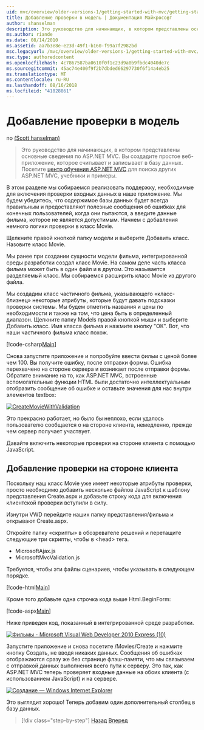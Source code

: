 ```yaml
---
uid: mvc/overview/older-versions-1/getting-started-with-mvc/getting-started-with-mvc-part7
title: Добавление проверки в модель | Документация Майкрософт
author: shanselman
description: Это руководство для начинающих, в котором представлены основные сведения по ASP.NET MVC. Создание простого веб-приложения, которое считывает и записывает в базу данных.
ms.author: riande
ms.date: 08/14/2010
ms.assetid: aa7b3e8e-e23d-49f1-b160-f99a7f2982bd
msc.legacyurl: /mvc/overview/older-versions-1/getting-started-with-mvc/getting-started-with-mvc-part7
msc.type: authoredcontent
ms.openlocfilehash: 4c7867587ba0610f0f1c23d9a0b9fbdc4040de7c
ms.sourcegitcommit: 45ac74e400f9f2b7dbded66297730f6f14a4eb25
ms.translationtype: MT
ms.contentlocale: ru-RU
ms.lasthandoff: 08/16/2018
ms.locfileid: "41828861"
---
```

<a name="adding-validation-to-the-model"></a>Добавление проверки в модель
====================
по [(Scott hanselman)](https://github.com/shanselman)

> Это руководство для начинающих, в котором представлены основные сведения по ASP.NET MVC. Вы создадите простое веб-приложение, которое считывает и записывает в базу данных. Посетите [центр обучения ASP.NET MVC](../../../index.md) для поиска других ASP.NET MVC, учебники и примеры.


В этом разделе мы собираемся реализовать поддержку, необходимые для включения проверки входных данных в наше приложение. Мы будем убедитесь, что содержимое базы данных будет всегда правильным и предоставляют полезные сообщения об ошибках для конечных пользователей, когда они пытаются, а введите данные фильма, которое не является допустимым. Начнем с добавления немного логики проверки в класс Movie.

Щелкните правой кнопкой папку модели и выберите Добавить класс. Назовите класс Movie.

Мы ранее при создании сущности модели фильма, интегрированной среды разработки создал класс Movie. На самом деле часть класса фильма может быть в один файл и в другом. Это называется разделяемый класс. Мы собираемся расширить класс Movie из другого файла.

Мы создадим класс частичного фильма, указывающего «класс-близнец» некоторые атрибуты, которые будут давать подсказки проверки системы. Мы будем отметить названия и цены по необходимости и также на том, что цена быть в определенный диапазон. Щелкните папку Models правой кнопкой мыши и выберите Добавить класс. Имя класса фильма и нажмите кнопку "ОК". Вот, что наши частичного фильма класс похож.

[!code-csharp[Main](getting-started-with-mvc-part7/samples/sample1.cs)]

Снова запустите приложение и попробуйте ввести фильм с ценой более чем 100. Вы получите ошибку, после отправки формы. Ошибка перехвачено на стороне сервера и возникает после отправки формы. Обратите внимание на то, как ASP.NET MVC, встроенные вспомогательные функции HTML были достаточно интеллектуальным отобразить сообщение об ошибке и оставьте значения для нас внутри элементов textbox:

[![CreateMovieWithValidation](getting-started-with-mvc-part7/_static/image2.png)](getting-started-with-mvc-part7/_static/image1.png)

Это прекрасно работает, но было бы неплохо, если удалось пользователю сообщается о на стороне клиента, немедленно, прежде чем сервер получает участвует.

Давайте включить некоторые проверки на стороне клиента с помощью JavaScript.

## <a name="adding-client-side-validation"></a>Добавление проверки на стороне клиента

Поскольку наш класс Movie уже имеет некоторые атрибуты проверки, просто необходимо добавить несколько файлов JavaScript к шаблону представления Create.aspx и добавьте строку кода для включения клиентской проверки вступили в силу.

Изнутри VWD перейдите наших папку представления/фильма и открывают Create.aspx.

Откройте папку «скрипты» в обозревателе решений и перетащите следующие три скрипты, чтобы в &lt;head&gt; тега.

- MicrosoftAjax.js
- MicrosoftMvcValidation.js

Требуется, чтобы эти файлы сценариев, чтобы указывать в следующем порядке.

[!code-html[Main](getting-started-with-mvc-part7/samples/sample2.html)]

Кроме того добавьте одна строчка кода выше Html.BeginForm:

[!code-aspx[Main](getting-started-with-mvc-part7/samples/sample3.aspx)]

Ниже приведен код, показанный в интегрированной среде разработки.

[![Фильмы - Microsoft Visual Web Developer 2010 Express (10)](getting-started-with-mvc-part7/_static/image4.png)](getting-started-with-mvc-part7/_static/image3.png)

Запустите приложение и снова посетите /Movies/Create и нажмите кнопку Создать, не вводя никаких данных. Сообщения об ошибках отображаются сразу же без странице флэш-памяти, что мы связываем с отправкой данных выполнения всего пути к серверу. Это так, как ASP.NET MVC теперь проверяет входные данные на обоих клиента (с использованием JavaScript) и на сервере.

[![Создание — Windows Internet Explorer](getting-started-with-mvc-part7/_static/image6.png)](getting-started-with-mvc-part7/_static/image5.png)

Это выглядит хорошо! Теперь добавим один дополнительный столбец в базу данных.

> [!div class="step-by-step"]
> [Назад](getting-started-with-mvc-part6.md)
> [Вперед](getting-started-with-mvc-part8.md)

